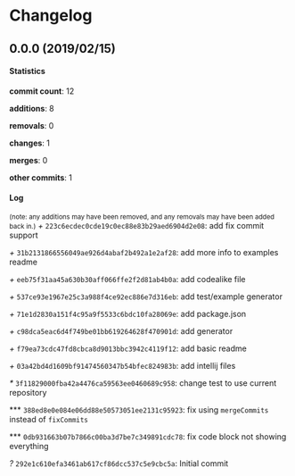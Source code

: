 # Changelog
## 0.0.0 (2019/02/15)
#### Statistics
**commit count**: 12

**additions**: 8

**removals**: 0

**changes**: 1

**merges**: 0

**other commits**: 1

#### Log
<small>(note: any additions may have been removed, and any removals may have been added back in.)</small>
*+* `223c6ecdec0cde19c0ec88e83b29aed6904d2e08`: add fix commit support

*+* `31b2131866556049ae926d4abaf2b492a1e2af28`: add more info to examples readme

*+* `eeb75f31aa45a630b30aff066ffe2f2d81ab4b0a`: add codealike file

*+* `537ce93e1967e25c3a988f4ce92ec886e7d316eb`: add test/example generator

*+* `71e1d2830a151f4c95a9f5533c6bdc10fa28069e`: add package.json

*+* `c98dca5eac6d4f749be01bb619264628f470901d`: add generator

*+* `f79ea73cdc47fd8cbca8d9013bbc3942c4119f12`: add basic readme

*+* `03a42bd4d1609bf91474560347b54bfec824983b`: add intellij files

*\** `3f11829000fba42a4476ca59563ee0460689c958`: change test to use current repository

*** `388ed8e0e084e06dd88e50573051ee2131c95923`: fix using `mergeCommits` instead of `fixCommits`

*** `0db931663b07b7866c00ba3d7be7c349891cdc78`: fix code block not showing everything

*?* `292e1c610efa3461ab617cf86dcc537c5e9cbc5a`: Initial commit

